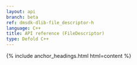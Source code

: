 ```yaml
---
layout: api
branch: beta
ref: dmsdk-dlib-file_descriptor-h
language: C++
title: API reference (FileDescriptor)
type: Defold C++
---
```

{% include anchor_headings.html html=content %}